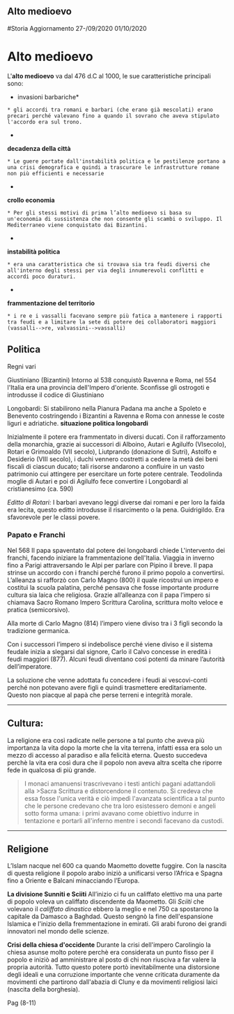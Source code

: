 ## Alto medioevo
#Storia
Aggiornamento 27-/09/2020 01/10/2020

# Alto medioevo
L'**alto medioevo** va dal 476 d.C al 1000, le sue caratteristiche principali sono:

* invasioni barbariche*

```
* gli accordi tra romani e barbari (che erano già mescolati) erano precari perché valevano fino a quando il sovrano che aveva stipulato l'accordo era sul trono.
```

*

**decadenza della città**

```
* Le guere portate dall'instabilità politica e le pestilenze portano a una crisi demografica e quindi a trascurare le infrastrutture romane non più efficienti e necessarie
```
*
**crollo economia**

```
* Per gli stessi motivi di prima l’alto medioevo si basa su un'economia di sussistenza che non consente gli scambi o sviluppo. Il Mediterraneo viene conquistato dai Bizantini.
```

*
**instabilità politica**

```
* era una caratteristica che si trovava sia tra feudi diversi che all'interno degli stessi per via degli innumerevoli conflitti e accordi poco duraturi.
```
*
**frammentazione del territorio**
```
* i re e i vassalli facevano sempre più fatica a mantenere i rapporti tra feudi e a limitare la sete di potere dei collaboratori maggiori (vassalli-->re, valvassini-->vassalli)
```

## Politica
Regni vari

Giustiniano (Bizantini)
Intorno al 538 conquistò Ravenna e Roma, nel 554 l'Italia era una provincia dell'Impero d'oriente.
Sconfisse gli ostrogoti e introdusse il codice di Giustiniano

Longobardi:
Si stabilirono nella Pianura Padana ma anche a Spoleto e Benevento costringendo i Bizantini a Ravenna e Roma con annesse le coste liguri e adriatiche.
**situazione politica longobardi**

Inizialmente il potere era frammentato in diversi ducati. Con il rafforzamento della monarchia, grazie ai successori di Alboino, Autari e Agilulfo (VIsecolo), Rotari e Grimoaldo (VII secolo), Liutprando (donazione di Sutri), Astolfo e Desiderio (VIII secolo), i duchi vennero costretti a cedere la metà dei beni fiscali di ciascun ducato; tali risorse andarono a confluire in un vasto patrimonio cui attingere per esercitare un forte potere centrale.
Teodolinda moglie di Autari e poi di Agilulfo fece convertire i Longobardi al cristianesimo (ca. 590)

_Editto di Rotari:_
I barbari avevano leggi diverse dai romani e per loro la faida era lecita, questo editto introdusse il risarcimento o la pena.
Guidrigildo.
Era sfavorevole per le classi povere.

### Papato e Franchi
Nel 568 Il papa spaventato dal potere dei longobardi chiede L'intervento dei franchi, facendo iniziare la frammentazione dell'Italia.
Viaggia in inverno fino a Parigi attraversando le Alpi per parlare con Pipino il breve.
Il papa strinse un accordo con i franchi perché furono il primo popolo a convertirsi.
L’alleanza  si rafforzò con Carlo Magno (800) il quale ricostruì un impero e costituì la scuola palatina, perché pensava che fosse importante produrre cultura sia laica che religiosa. Grazie all’alleanza con il papa l’impero si chiamava Sacro Romano Impero
Scrittura Carolina, scrittura molto veloce e pratica (semicorsivo).

Alla morte di Carlo Magno (814)  l’impero viene diviso tra i 3 figli secondo la tradizione germanica.

Con i successori l’impero si indebolisce perché viene diviso e il sistema  feudale inizia a slegarsi dal signore, Carlo il Calvo concesse in eredità i feudi maggiori (877).
Alcuni feudi diventano così potenti da minare l’autorità dell’imperatore.

La soluzione che venne adottata fu concedere i feudi ai vescovi-conti perché non potevano avere figli e quindi trasmettere ereditariamente.
Questo non piacque al papà che perse terreni e integrità morale.

- - - -
## Cultura:
La religione era così radicate nelle persone a tal punto che aveva più importanza la vita dopo la morte che la vita terrena, infatti essa era solo un mezzo di accesso al paradiso e alla felicità eterna. Questo succedeva perchè la vita era così dura che il popolo non aveva altra scelta che riporre fede in qualcosa di più grande.

> I monaci amanuensi trascrivevano i testi antichi pagani adattandoli alla >Sacra Scrittura e distorcendone il
> contenuto. Si credeva che essa fosse l'unica verità e ciò impedì l'avanzata scientifica a tal punto che le persone
> credevano che tra loro esistessero demoni e angeli sotto forma umana: i primi avavano come obiettivo indurre in
>tentazione e portarli all'inferno mentre i secondi facevano da custodi.  
- - - -
## Religione
L’Islam nacque nel 600 ca quando Maometto dovette fuggire. Con la nascita di questa religione il popolo arabo iniziò a unificarsi verso l’Africa e Spagna fino a Oriente e Balcani minacciando l’Europa.

**La divisione Sunniti e Sciiti**
All’inizio ci fu un califfato elettivo ma una parte di popolo voleva un califfato discendente da Maometto.
Gli _Sciiti_ che volevano il _califfato dinastico_ ebbero la meglio e nel 750 ca spostarono la capitale da Damasco a Baghdad.
Questo sengnò la fine dell'espansione Islamica e l'inizio della fremmentazione in emirati.
Gli arabi furono dei grandi innovatori nel mondo delle scienze.

**Crisi della chiesa d'occidente**
Durante la crisi dell'impero Carolingio la chiesa asunse molto potere perchè era considerata un punto fisso per il popolo e iniziò ad amministrare al posto  di chi non riusciva a far valere la propria autorità.
Tutto questo potere portò inevitabilmente una distorsione degli ideali e una corruzione importante che venne criticata duramente da movimenti che partirono dall'abazia di Cluny e da movimenti religiosi laici (nascita della borghesia).



Pag (8-11)
